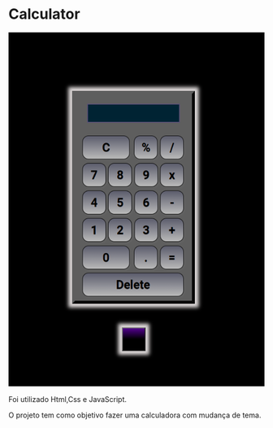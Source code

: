 <h1> Calculator   </h1> 


<img src="./assets/Calculator.png" alt="">

<p>Foi utilizado Html,Css e JavaScript.</p>

<p>O projeto tem como objetivo fazer uma calculadora com mudança de tema.</p>
